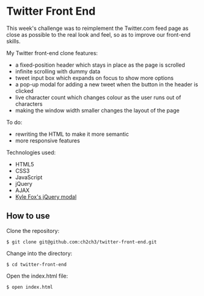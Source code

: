 Twitter Front End
=================
This week's challenge was to reimplement the Twitter.com feed page as close as possible to the real look and feel, so as to improve our front-end skills.

My Twitter front-end clone features:
- a fixed-position header which stays in place as the page is scrolled
- infinite scrolling with dummy data
- tweet input box which expands on focus to show more options
- a pop-up modal for adding a new tweet when the button in the header is clicked
- live character count which changes colour as the user runs out of characters
- making the window width smaller changes the layout of the page

To do:
- rewriting the HTML to make it more semantic
- more responsive features

Technologies used:
- HTML5
- CSS3
- JavaScript
- jQuery
- AJAX
- [Kyle Fox's jQuery modal](https://github.com/kylefox/jquery-modal)

How to use
----------
Clone the repository:
```shell
$ git clone git@github.com:ch2ch3/twitter-front-end.git
```

Change into the directory:
```shell
$ cd twitter-front-end
```

Open the index.html file:
```shell
$ open index.html
```